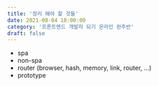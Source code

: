 ```yaml
---
title: '정리 해야 할 것들'
date: 2021-08-04 18:00:00
category: '프론트엔드 개발자 되기 온라인 완주반'
draft: false
---
```


- spa
- non-spa
- router (browser, hash, memory, link, router, ...)
- prototype
